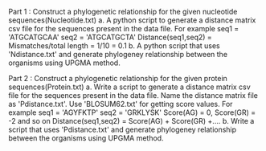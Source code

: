 

Part 1 : 
	 Construct a phylogenetic relationship for the given nucleotide sequences(Nucleotide.txt)
		a. A python script to generate a distance matrix csv file for the sequences present in the data file. 
		For example 
			seq1 = 'ATGCATGCAA'
			seq2 = 'ATGCATGCTA'
			Distance(seq1,seq2) = Mismatches/total length = 1/10 = 0.1
		b. A python script that uses 'Ndistance.txt' and generate phylogeney relationship between the organisms using UPGMA method.


Part 2 :
	Construct a phylogenetic relationship for the given protein sequences(Protein.txt)
	a. Write a script to generate a distance matrix csv file for the sequences present in the data file. Name the distance matrix file as 'Pdistance.txt'. Use 'BLOSUM62.txt' for getting score values.
		For example 
			seq1 = 'AGYFKTP'
			seq2 = 'GRKLYSK'
			Score(AG) = 0, Score(GR) = -2 and so on
			Distance(seq1,seq2) = Score(AG) + Score(GR) +....
	b. Write a script that uses 'Pdistance.txt' and generate phylogeney relationship between the organisms using UPGMA method.




